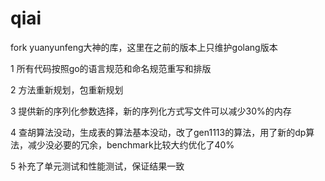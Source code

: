 # qiai

fork yuanyunfeng大神的库，这里在之前的版本上只维护golang版本


1 所有代码按照go的语言规范和命名规范重写和排版

2 方法重新规划，包重新规划

3 提供新的序列化参数选择，新的序列化方式写文件可以减少30%的内存

4 查胡算法没动，生成表的算法基本没动，改了gen1113的算法，用了新的dp算法，减少没必要的冗余，benchmark比较大约优化了40%

5 补充了单元测试和性能测试，保证结果一致
